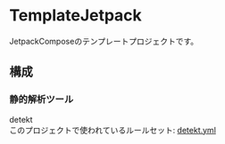 # TemplateJetpack
JetpackComposeのテンプレートプロジェクトです。
## 構成
### 静的解析ツール
detekt<br>
このプロジェクトで使われているルールセット: [detekt.yml](https://gist.github.com/Rikuto13ten/bdc704ce949312c6f938ce9be5fdfd1a)
